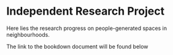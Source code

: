 # Independent Research Project

Here lies the research progress on people-generated spaces in neighbourhoods. 

The link to the bookdown document will be found below

